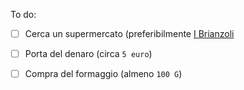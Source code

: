 To do:

-[ ] Cerca un supermercato (preferibilmente [I Brianzoli](https://www.facebook.com/SupermercatiBrianzoli/) 
-[ ] Porta del denaro (circa `5 euro`)
-[ ] Compra del formaggio (almeno `100 G`)

